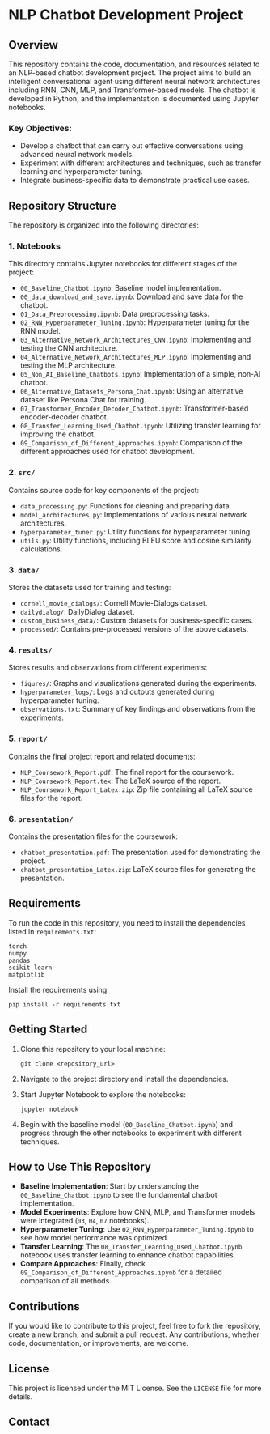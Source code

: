 # NLP Chatbot Development Project

## Overview

This repository contains the code, documentation, and resources related to an NLP-based chatbot development project. The project aims to build an intelligent conversational agent using different neural network architectures including RNN, CNN, MLP, and Transformer-based models. The chatbot is developed in Python, and the implementation is documented using Jupyter notebooks.

### Key Objectives:
- Develop a chatbot that can carry out effective conversations using advanced neural network models.
- Experiment with different architectures and techniques, such as transfer learning and hyperparameter tuning.
- Integrate business-specific data to demonstrate practical use cases.

## Repository Structure

The repository is organized into the following directories:

### 1. Notebooks

This directory contains Jupyter notebooks for different stages of the project:
- `00_Baseline_Chatbot.ipynb`: Baseline model implementation.
- `00_data_download_and_save.ipynb`: Download and save data for the chatbot.
- `01_Data_Preprocessing.ipynb`: Data preprocessing tasks.
- `02_RNN_Hyperparameter_Tuning.ipynb`: Hyperparameter tuning for the RNN model.
- `03_Alternative_Network_Architectures_CNN.ipynb`: Implementing and testing the CNN architecture.
- `04_Alternative_Network_Architectures_MLP.ipynb`: Implementing and testing the MLP architecture.
- `05_Non_AI_Baseline_Chatbots.ipynb`: Implementation of a simple, non-AI chatbot.
- `06_Alternative_Datasets_Persona_Chat.ipynb`: Using an alternative dataset like Persona Chat for training.
- `07_Transformer_Encoder_Decoder_Chatbot.ipynb`: Transformer-based encoder-decoder chatbot.
- `08_Transfer_Learning_Used_Chatbot.ipynb`: Utilizing transfer learning for improving the chatbot.
- `09_Comparison_of_Different_Approaches.ipynb`: Comparison of the different approaches used for chatbot development.

### 2. `src/`

Contains source code for key components of the project:
- `data_processing.py`: Functions for cleaning and preparing data.
- `model_architectures.py`: Implementations of various neural network architectures.
- `hyperparameter_tuner.py`: Utility functions for hyperparameter tuning.
- `utils.py`: Utility functions, including BLEU score and cosine similarity calculations.

### 3. `data/`

Stores the datasets used for training and testing:
- `cornell_movie_dialogs/`: Cornell Movie-Dialogs dataset.
- `dailydialog/`: DailyDialog dataset.
- `custom_business_data/`: Custom datasets for business-specific cases.
- `processed/`: Contains pre-processed versions of the above datasets.

### 4. `results/`

Stores results and observations from different experiments:
- `figures/`: Graphs and visualizations generated during the experiments.
- `hyperparameter_logs/`: Logs and outputs generated during hyperparameter tuning.
- `observations.txt`: Summary of key findings and observations from the experiments.

### 5. `report/`

Contains the final project report and related documents:
- `NLP_Coursework_Report.pdf`: The final report for the coursework.
- `NLP_Coursework_Report.tex`: The LaTeX source of the report.
- `NLP_Coursework_Report_Latex.zip`: Zip file containing all LaTeX source files for the report.

### 6. `presentation/`

Contains the presentation files for the coursework:
- `chatbot_presentation.pdf`: The presentation used for demonstrating the project.
- `chatbot_presentation_Latex.zip`: LaTeX source files for generating the presentation.

## Requirements

To run the code in this repository, you need to install the dependencies listed in `requirements.txt`:

```
torch
numpy
pandas
scikit-learn
matplotlib
```

Install the requirements using:

```
pip install -r requirements.txt
```

## Getting Started

1. Clone this repository to your local machine:
   ```
   git clone <repository_url>
   ```

2. Navigate to the project directory and install the dependencies.

3. Start Jupyter Notebook to explore the notebooks:
   ```
   jupyter notebook
   ```

4. Begin with the baseline model (`00_Baseline_Chatbot.ipynb`) and progress through the other notebooks to experiment with different techniques.

## How to Use This Repository

- **Baseline Implementation**: Start by understanding the `00_Baseline_Chatbot.ipynb` to see the fundamental chatbot implementation.
- **Model Experiments**: Explore how CNN, MLP, and Transformer models were integrated (`03`, `04`, `07` notebooks).
- **Hyperparameter Tuning**: Use `02_RNN_Hyperparameter_Tuning.ipynb` to see how model performance was optimized.
- **Transfer Learning**: The `08_Transfer_Learning_Used_Chatbot.ipynb` notebook uses transfer learning to enhance chatbot capabilities.
- **Compare Approaches**: Finally, check `09_Comparison_of_Different_Approaches.ipynb` for a detailed comparison of all methods.

## Contributions

If you would like to contribute to this project, feel free to fork the repository, create a new branch, and submit a pull request. Any contributions, whether code, documentation, or improvements, are welcome.

## License

This project is licensed under the MIT License. See the `LICENSE` file for more details.

## Contact
